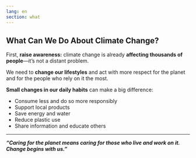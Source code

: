 ```yaml
---
lang: en
section: what
---
```


## What Can We Do About Climate Change?

First, **raise awareness:** climate change is already **affecting thousands of people**—it’s not a distant problem.

We need to **change our lifestyles** and act with more respect for the planet and for the people who rely on it the most.

**Small changes in our daily habits** can make a big difference:

- Consume less and do so more responsibly
- Support local products
- Save energy and water
- Reduce plastic use
- Share information and educate others

---

**_“Caring for the planet means caring for those who live and work on it. Change begins with us.”_**

